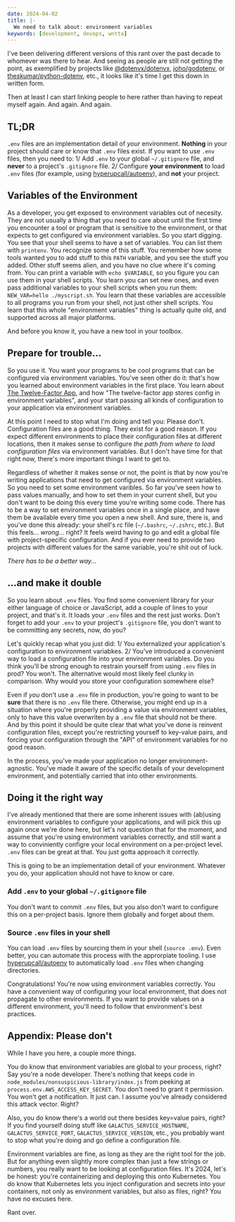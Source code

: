 ```yaml
---
date: 2024-04-02
title: |-
  We need to talk about: environment variables
keywords: [development, devops, wntta]
---
```

I've been delivering different versions of this rant over the past decade to whomever was there to hear. And seeing as people are still not getting the point, as exemplified by projects like [@dotenvx/dotenvx](https://github.com/dotenvx/dotenvx), [joho/godotenv](https://github.com/joho/godotenv), or [theskumar/python-dotenv](https://github.com/theskumar/python-dotenv), etc., it looks like it's time I get this down in written form.

Then at least I can start linking people to here rather than having to repeat myself again. And again. And again.

## TL;DR

`.env` files are an implementation detail of _your_ environment. **Nothing** in your project should care or know that `.env` files exist. If you want to use `.env` files, then you need to: 1/ Add `.env` to your global `~/.gitignore` file, and **never** to a project's `.gitignore` file. 2/ Configure **your environment** to load `.env` files (for example, using [hyperupcall/autoenv](https://github.com/hyperupcall/autoenv)), and **not** your project.

## Variables of the Environment

As a developer, you get exposed to environment variables out of necesity. They are not usually a thing that you need to care about until the first time you encounter a tool or program that is sensitive to the environment, or that expects to get configured via environment variables. So you start digging. You see that your shell seems to have a set of variables. You can list them with `printenv`. You recognize some of this stuff. You remember how some tools wanted you to add stuff to this `PATH` variable, and you see the stuff you added. Other stuff seems alien, and you have no clue where it's coming from. You can print a variable with `echo $VARIABLE`, so you figure you can use them in your shell scripts. You learn you can set new ones, and even pass additional variables to your shell scripts when you run them: `NEW_VAR=hello ./myscript.sh`. You learn that these variables are accessible to all programs you run from your shell, not just other shell scripts. You learn that this whole "environment variables" thing is actually quite old, and supported across all major platforms.

And before you know it, you have a new tool in your toolbox.

## Prepare for trouble...

So you use it. You want your programs to be cool programs that can be configured via environment variables. You've seen other do it: that's how you learned about environment variables in the first place. You learn about [The Twelve-Factor App](https://12factor.net/config), and how "The twelve-factor app stores config in environment variables", and your start passing all kinds of configuration to your application via environment variables.

At this point I need to stop what I'm doing and tell you: Please don't. Configuration files are a good thing. They exist for a good reason. If you expect different environments to place their configuration files at different locations, then it makes sense to configure _the path from where to load configuration files_ via environment variables. But I don't have time for that right now, there's more important things I want to get to.

Regardless of whether it makes sense or not, the point is that by now you're writing applications that need to get configured via environment variables. So you need to set some environment varibles. So far you've seen how to pass values manually, and how to set them in your current shell, but you don't want to be doing this every time you're writing some code. There has to be a way to set environment variables once in a single place, and have them be available every time you open a new shell. And sure, there is, and you've done this already: your shell's rc file (`~/.bashrc`, `~/.zshrc`, etc.). But this feels... _wrong_... right? It feels weird having to go and edit a global file with project-specific configuration. And if you ever need to provide two projects with different values for the same variable, you're shit out of luck.

_There has to be a better way..._

## ...and make it double

So you learn about `.env` files. You find some convenient library for your either language of choice or JavaScript, add a couple of lines to your project, and that's it. It loads your `.env` files and the rest just works. Don't forget to add your `.env` to your project's `.gitignore` file, you don't want to be committing any secrets, now, do you?

Let's quickly recap what you just did: 1/ You externalized your application's configuration to environment variabkes. 2/ You've introduced a convenient way to load a configuration file into your environment variables. Do you think you'll be strong enough to restrain yourself from using `.env` files in prod? You won't. The alternative would most likely feel clunky in comparison. Why would you store your configuration somewhere else?

Even if _you_ don't use a `.env` file in production, you're going to want to be **sure** that there is no `.env` file there. Otherwise, you might end up in a situation where you're properly providing a value via environment variables, only to have this value overwriten by a `.env` file that should not be there. And by this point it should be quite clear that what you've done is reinvent configuration files, except you're restricting yourself to key-value pairs, and forcing your configuration through the "API" of environment variables for no good reason.

In the process, you've made your application no longer environment-agnostic. You've made it aware of the specific details of your development environment, and potentially carried that into other environments.

## Doing it the right way

I've already mentioned that there are some inherent issues with (ab)using environment variables to configure your applications, and will pick this up again once we're done here, but let's not question that for the moment, and assume that you're using environment variables correctly, and still want a way to conviniently configre your local environment on a per-project level. `.env` files can be great at that. You just gotta approach it correctly.

This is going to be an implementation detail of your environment. Whatever you do, your application should not have to know or care.

### Add `.env` to your global `~/.gitignore` file

You don't want to commit `.env` files, but you also don't want to configure this on a per-project basis. Ignore them globally and forget about them.

### Source `.env` files in your shell

You can load `.env` files by sourcing them in your shell (`source .env`). Even better, you can automate this process with the approrpiate tooling. I use [hyperupcall/autoenv](https://github.com/hyperupcall/autoenv) to automatically load `.env` files when changing directories.

Congratulations! You're now using environment variables correctly. You have a convenient way of configuring your local environment, that does not propagate to other environments. If you want to provide values on a different environment, you'll need to follow that environment's best practices.

## Appendix: Please don't

While I have you here, a couple more things.

You do know that environment variables are global to your process, right? Say you're a node developer. There's nothing that keeps code in `node_modules/nonsuspicious-library/index.js` from peeking at `process.env.AWS_ACCESS_KEY_SECRET`. You don't need to grant it permission. You won't get a notification. It just can. I assume you've already considered this attack vector. Right?

Also, you do know there's a world out there besides key=value pairs, right? If you find yourself doing stuff like `GALACTUS_SERVICE_HOSTNAME`, `GALACTUS_SERVICE_PORT`, `GALACTUS_SERVICE_VERSION`, etc., you probably want to stop what you're doing and go define a configuration file.

Environment variables are fine, as long as they are the right tool for the job. But for anything even slightly more complex than just a few strings or numbers, you really want to be looking at configuration files. It's 2024, let's be honest: you're containerizing and deploying this onto Kubernetes. You do know that Kubernetes lets you inject configuration and secrets into your containers, not only as environment variables, but also as files, right? You have no excuses here.

Rant over.